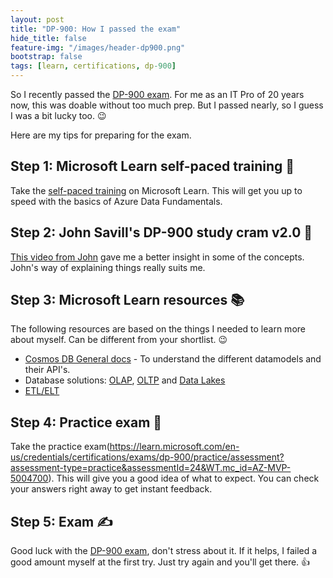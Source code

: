 ```yaml
---
layout: post
title: "DP-900: How I passed the exam"
hide_title: false
feature-img: "/images/header-dp900.png"
bootstrap: false
tags: [learn, certifications, dp-900]
---
```

So I recently passed the [DP-900 exam](https://learn.microsoft.com/en-us/credentials/certifications/exams/dp-900/?WT.mc_id=AZ-MVP-5004700). For me as an IT Pro of 20 years now, this was doable without too much prep. But I passed nearly, so I guess I was a bit lucky too. 😉

Here are my tips for preparing for the exam.

## Step 1: Microsoft Learn self-paced training 👟
Take the [self-paced training](https://learn.microsoft.com/training/courses/dp-900t00?WT.mc_id=AZ-MVP-5004700) on Microsoft Learn. This will get you up to speed with the basics of Azure Data Fundamentals. 

## Step 2: John Savill's DP-900 study cram v2.0 📼
[This video from John](https://www.youtube.com/watch?v=0gtpasITVnk) gave me a better insight in some of the concepts. John's way of explaining things really suits me.

## Step 3: Microsoft Learn resources 📚
The following resources are based on the things I needed to learn more about myself. Can be different from your shortlist. 😉
- [Cosmos DB General docs](https://learn.microsoft.com/en-us/azure/cosmos-db/?WT.mc_id=AZ-MVP-5004700) - To understand the different datamodels and their API's.
- Database solutions: [OLAP](https://learn.microsoft.com/azure/architecture/data-guide/relational-data/online-analytical-processing?WT.mc_id=AZ-MVP-5004700), [OLTP](https://learn.microsoft.com/en-us/azure/architecture/data-guide/relational-data/online-transaction-processing?WT.mc_id=AZ-MVP-5004700) and [Data Lakes](https://learn.microsoft.com/en-us/azure/architecture/data-guide/scenarios/data-lake?WT.mc_id=AZ-MVP-5004700)
- [ETL/ELT](https://learn.microsoft.com/en-us/azure/architecture/data-guide/relational-data/etl?WT.mc_id=AZ-MVP-5004700)

## Step 4: Practice exam 📝
Take the practice exam(https://learn.microsoft.com/en-us/credentials/certifications/exams/dp-900/practice/assessment?assessment-type=practice&assessmentId=24&WT.mc_id=AZ-MVP-5004700). This will give you a good idea of what to expect. You can check your answers right away to get instant feedback.


## Step 5: Exam ✍️
Good luck with the [DP-900 exam](https://learn.microsoft.com/en-us/credentials/certifications/exams/dp-900/?WT.mc_id=AZ-MVP-5004700), don't stress about it. If it helps, I failed a good amount myself at the first try. Just try again and you'll get there. 👍
